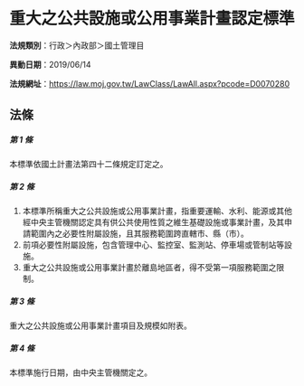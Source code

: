# 重大之公共設施或公用事業計畫認定標準

**法規類別**：行政＞內政部＞國土管理目

**異動日期**：2019/06/14  

**法規網址**：https://law.moj.gov.tw/LawClass/LawAll.aspx?pcode=D0070280





## 法條
##### 第 1 條
本標準依國土計畫法第四十二條規定訂定之。

##### 第 2 條
1. 本標準所稱重大之公共設施或公用事業計畫，指重要運輸、水利、能源或其他經中央主管機關認定具有供公共使用性質之維生基礎設施或事業計畫，及其申請範圍內之必要性附屬設施，且其服務範圍跨直轄市、縣（市）。
1. 前項必要性附屬設施，包含管理中心、監控室、監測站、停車場或管制站等設施。
1. 重大之公共設施或公用事業計畫於離島地區者，得不受第一項服務範圍之限制。

##### 第 3 條
重大之公共設施或公用事業計畫項目及規模如附表。

##### 第 4 條
本標準施行日期，由中央主管機關定之。


